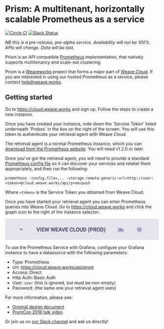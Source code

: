 # Prism: A multitenant, horizontally scalable Prometheus as a service

[![Circle CI](https://circleci.com/gh/weaveworks/prism/tree/master.svg?style=shield)](https://circleci.com/gh/weaveworks/prism/tree/master)
[![Slack Status](https://slack.weave.works/badge.svg)](https://slack.weave.works)

*NB this is a pre-release, pre-alpha service. Availability will not be 100%.
APIs will change. Data will be lost.*

Prism is an API compatible [Prometheus](https://prometheus.io)
implementation, that natively supports multitenancy and scale-out clustering.

Prism is a [Weaveworks](https://weave.works) project that forms a major part
of [Weave Cloud](https://cloud.weave.works). If you are interested in using
our hosted Prometheus as a service, please
contact [help@weave.works](mailto:help@weave.works).

## Getting started

Go to https://cloud.weave.works and sign up. Follow the steps to create
a new instance.

Once you have created your instance, note down the 'Service Token' listed
underneath 'Probes' in the box on the right of the screen. You will use this
token to authenticate your retrieval agent with Weave Cloud.

The retrieval agent is a normal Prometheus instance, which you
can [download from the Prometheus website](https://prometheus.io/download/).
You will need v1.2.0 or later.

Once you've got the retrieval agent, you will need to provide a standard
[Prometheus config file](https://prometheus.io/docs/operating/configuration/)
so it can discover your services and relabel them appropriately, and then run
the following:

    prometheus -config.file=... -storage.remote.generic-url=http://user:<token>@cloud.weave.works/api/prom/push

Where `<token>` is the Service Token you obtained from Weave Cloud.

Once you have started your retrieval agent you can enter Prometheus queries
into Weave Cloud. Go to https://cloud.weave.works and click the graph icon to
the right of the instance selector:

![Cropped screenshot of Weave Cloud showing Prometheus button as graph](weave-cloud-snippet.png?raw=true)

To use the Prometheus Service with Grafana, configure your Grafana instance to
have a datasource with the following parameters:

- Type: Prometheus
- Url: https://cloud.weave.works/api/prom
- Access: Direct
- Http Auth: Basic Auth
- User: `user` (this is ignored, but must be non-empty)
- Password: <Service Token> (the same one your retrieval agent uses)

For more information, please see:
- [Original design document](http://goo.gl/prdUYV)
- [PromCon 2016 talk video](https://www.youtube.com/watch?v=3Tb4Wc0kfCM)

Or join us on [our Slack channel](https://slack.weave.works) and ask us
directly!
